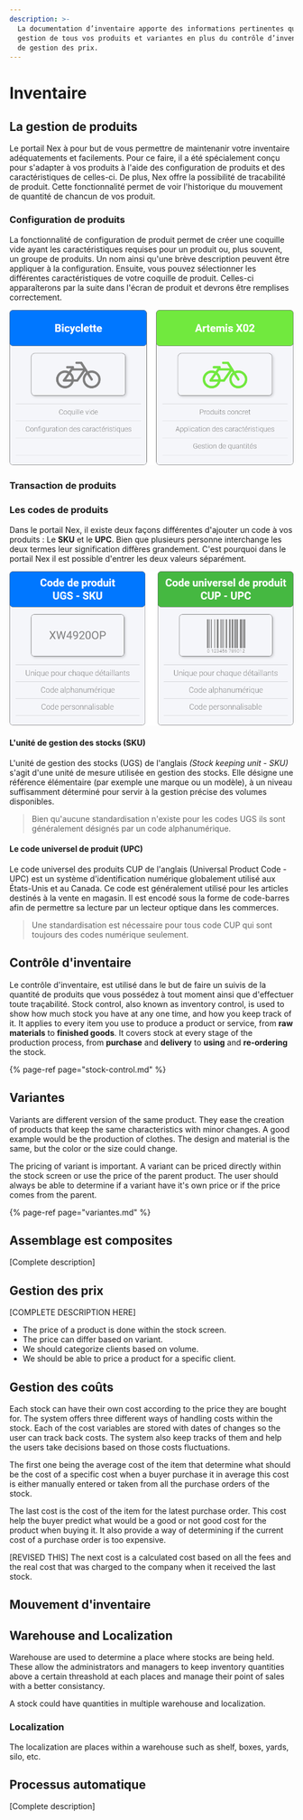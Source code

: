 ```yaml
---
description: >-
  La documentation d’inventaire apporte des informations pertinentes quant à la
  gestion de tous vos produits et variantes en plus du contrôle d’inventaire et
  de gestion des prix.
---
```


# Inventaire

## La gestion de produits

Le portail Nex à pour but de vous permettre de maintenanir votre inventaire adéquatements et facilements. Pour ce faire, il a été spécialement conçu pour s'adapter à vos produits à l'aide des configuration de produits et des caractéristiques de celles-ci. De plus, Nex offre la possibilité de tracabilité de produit. Cette fonctionnalité permet de voir l'historique du mouvement de quantité de chancun de vos produit.

### Configuration de produits

La fonctionnalité de configuration de produit permet de créer une coquille vide ayant les caractéristiques requises pour un produit ou, plus souvent, un groupe de produits. Un nom ainsi qu'une brève description peuvent être appliquer à la configuration. Ensuite, vous pouvez sélectionner les différentes caractéristiques de votre coquille de produit. Celles-ci apparaîterons par la suite dans l'écran de produit et devrons être remplises correctement.

![](../../.gitbook/assets/configuration-produit.png)

### Transaction de produits

### Les codes de produits

Dans le portail Nex, il existe deux façons différentes d'ajouter un code à vos produits : Le **SKU** et le **UPC**. Bien que plusieurs personne interchange les deux termes leur signification diffères grandement. C'est pourquoi dans le portail Nex il est possible d'entrer les deux valeurs séparément.

![](../../.gitbook/assets/sku-upc.png)

#### L'unité de gestion des stocks \(SKU\)

L'unité de gestion des stocks \(UGS\) de l'anglais _\(Stock keeping unit - SKU\)_ s'agit d'une unité de mesure utilisée en gestion des stocks. Elle désigne une référence élémentaire \(par exemple une marque ou un modèle\), à un niveau suffisamment déterminé pour servir à la gestion précise des volumes disponibles.

> Bien qu'aucune standardisation n'existe pour les codes UGS ils sont généralement désignés par un code alphanumérique.

#### Le code universel de produit \(UPC\)

Le code universel des produits CUP de l'anglais \(Universal Product Code - UPC\) est un système d'identification numérique globalement utilisé aux États-Unis et au Canada. Ce code est généralement utilisé pour les articles destinés à la vente en magasin. Il est encodé sous la forme de code-barres afin de permettre sa lecture par un lecteur optique dans les commerces.

> Une standardisation est nécessaire pour tous code CUP qui sont toujours des codes numérique seulement.

## Contrôle d'inventaire

Le contrôle d'inventaire, est utilisé dans le but de faire un suivis de la quantité de produits que vous possédez à tout moment ainsi que d'effectuer toute traçabilité. Stock control, also known as inventory control, is used to show how much stock you have at any one time, and how you keep track of it. It applies to every item you use to produce a product or service, from **raw materials** to **finished goods**. It covers stock at every stage of the production process, from **purchase** and **delivery** to **using** and **re-ordering** the stock.

{% page-ref page="stock-control.md" %}

## Variantes

Variants are different version of the same product. They ease the creation of products that keep the same characteristics with minor changes. A good example would be the production of clothes. The design and material is the same, but the color or the size could change.

The pricing of variant is important. A variant can be priced directly within the stock screen or use the price of the parent product. The user should always be able to determine if a variant have it's own price or if the price comes from the parent.

{% page-ref page="variantes.md" %}

## Assemblage est composites

\[Complete description\]

## Gestion des prix

\[COMPLETE DESCRIPTION HERE\]

* The price of a product is done within the stock screen.
* The price can differ based on variant.
* We should categorize clients based on volume.
* We should be able to price a product for a specific client.

## Gestion des coûts

Each stock can have their own cost according to the price they are bought for. The system offers three different ways of handling costs within the stock. Each of the cost variables are stored with dates of changes so the user can track back costs. The system also keep tracks of them and help the users take decisions based on those costs fluctuations.

The first one being the average cost of the item that determine what should be the cost of a specific cost when a buyer purchase it in average this cost is either manually entered or taken from all the purchase orders of the stock.

The last cost is the cost of the item for the latest purchase order. This cost help the buyer predict what would be a good or not good cost for the product when buying it. It also provide a way of determining if the current cost of a purchase order is too expensive.

\[REVISED THIS\] The next cost is a calculated cost based on all the fees and the real cost that was charged to the company when it received the last stock.

## Mouvement d'inventaire

## Warehouse and Localization

Warehouse are used to determine a place where stocks are being held. These allow the administrators and managers to keep inventory quantities above a certain threashold at each places and manage their point of sales with a better consistancy.

A stock could have quantities in multiple warehouse and localization.

### Localization

The localization are places within a warehouse such as shelf, boxes, yards, silo, etc.

## Processus automatique

\[Complete description\]

